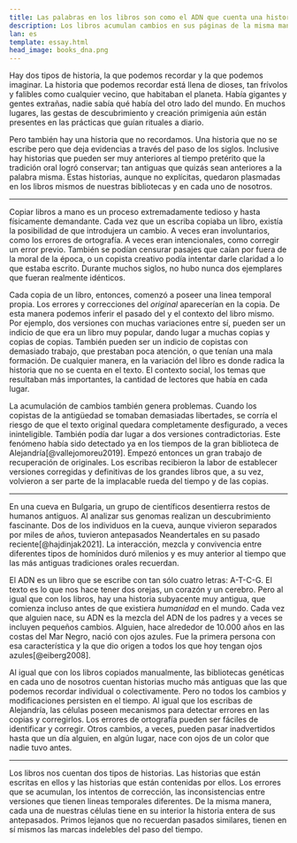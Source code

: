 ```yaml
---
title: Las palabras en los libros son como el ADN que cuenta una historia antigua
description: Los libros acumulan cambios en sus páginas de la misma manera que el ADN. Estudiándolos se puede aprender sobre parte de la historia no contada de la humanidad
lan: es
template: essay.html
head_image: books_dna.png
---
```


Hay dos tipos de historia, la que podemos recordar y la que podemos imaginar. La historia que podemos recordar está llena de dioses, tan frívolos y falibles como cualquier vecino, que habitaban el planeta. Había gigantes y gentes extrañas, nadie sabía qué había del otro lado del mundo. En muchos lugares, las gestas de descubrimiento y creación primigenia aún están presentes en las prácticas que guían rituales a diario. 

Pero también hay una historia que no recordamos. Una historia que no se escribe pero que deja evidencias a través del paso de los siglos. Inclusive hay historias que pueden ser muy anteriores al tiempo pretérito que la tradición oral logró conservar; tan antiguas que quizás sean anteriores a la palabra misma. Estas historias, aunque no explícitas, quedaron plasmadas en los libros mismos de nuestras bibliotecas y en cada uno de nosotros.

***

Copiar libros a mano es un proceso extremadamente tedioso y hasta físicamente demandante. Cada vez que un escriba copiaba un libro, existía la posibilidad de que introdujera un cambio. A veces eran involuntarios, como los errores de ortografía. A veces eran intencionales, como corregir un error previo. También se podían censurar pasajes que caían por fuera de la moral de la época, o un copista creativo podía intentar darle claridad a lo que estaba escrito. Durante muchos siglos, no hubo nunca dos ejemplares que fueran realmente idénticos. 

Cada copia de un libro, entonces, comenzó a poseer una linea temporal propia. Los errores y correcciones del _original_ aparecerían en la copia. De esta manera podemos inferir el pasado del y el contexto del libro mismo. Por ejemplo, dos versiones con muchas variaciones entre sí, pueden ser un indicio de que era un libro muy popular, dando lugar a muchas copias y copias de copias. También pueden ser un indicio de copistas con demasiado trabajo, que prestaban poca atención, o que tenían una mala formación. De cualquier manera, en la variación del libro es donde radica la historia que no se cuenta en el texto. El contexto social, los temas que resultaban más importantes, la cantidad de lectores que había en cada lugar. 

La acumulación de cambios también genera problemas. Cuando los copistas de la antigüedad se tomaban demasiadas libertades, se corría el riesgo de que el texto original quedara completamente desfigurado, a veces ininteligible. También podía dar lugar a dos versiones contradictorias. Este fenómeno había sido detectado ya en los tiempos de la gran biblioteca de Alejandría[@vallejomoreu2019]. Empezó entonces un gran trabajo de recuperación de originales. Los escribas recibieron la labor de establecer versiones corregidas y definitivas de los grandes libros que, a su vez, volvieron a ser parte de la implacable rueda del tiempo y de las copias. 

***

En una cueva en Bulgaria, un grupo de científicos desentierra restos de humanos antiguos. Al analizar sus genomas realizan un descubrimiento fascinante. Dos de los individuos en la cueva, aunque vivieron separados por miles de años, tuvieron antepasados Neandertales en su pasado reciente[@hajdinjak2021]. La interacción, mezcla y convivencia entre diferentes tipos de homínidos duró milenios y es muy anterior al tiempo que las más antiguas tradiciones orales recuerdan. 

El ADN es un libro que se escribe con tan sólo cuatro letras: A-T-C-G. El texto es lo que nos hace tener dos orejas, un corazón y un cerebro. Pero al igual que con los libros, hay una historia subyacente muy antigua, que comienza incluso antes de que existiera _humanidad_ en el mundo. Cada vez que alguien nace, su ADN es la mezcla del ADN de los padres y a veces se incluyen pequeños cambios. Alguien, hace alrededor de 10.000 años en las costas del Mar Negro, nació con ojos azules. Fue la primera persona con esa característica y la que dio origen a todos los que hoy tengan ojos azules[@eiberg2008]. 

Al igual que con los libros copiados manualmente, las bibliotecas genéticas en cada uno de nosotros cuentan historias mucho más antiguas que las que podemos recordar individual o colectivamente. Pero no todos los cambios y modificaciones persisten en el tiempo. Al igual que los escribas de Alejandría, las células poseen mecanismos para detectar errores en las copias y corregirlos. Los errores de ortografía pueden ser fáciles de identificar y corregir. Otros cambios, a veces, pueden pasar inadvertidos hasta que un día alguien, en algún lugar, nace con ojos de un color que nadie tuvo antes.

*** 

Los libros nos cuentan dos tipos de historias. Las historias que están escritas en ellos y las historias que están contenidas por ellos. Los errores que se acumulan, los intentos de corrección, las inconsistencias entre versiones que tienen lineas temporales diferentes. De la misma manera, cada una de nuestras células tiene en su interior la historia entera de sus antepasados. Primos lejanos que no recuerdan pasados similares, tienen en sí mismos las marcas indelebles del paso del tiempo.


